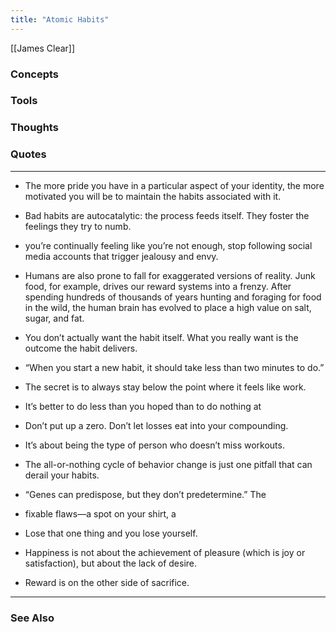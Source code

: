 ```yaml
---
title: "Atomic Habits"
---
```


[[James Clear]]

### Concepts

### Tools

### Thoughts

### Quotes
---

- The more pride you have in a particular aspect of your identity, the more motivated you will be to maintain the habits associated with it.

- Bad habits are autocatalytic: the process feeds itself. They foster the feelings they try to numb.

- you’re continually feeling like you’re not enough, stop following social media accounts that trigger jealousy and envy.

- Humans are also prone to fall for exaggerated versions of reality. Junk food, for example, drives our reward systems into a frenzy. After spending hundreds of thousands of years hunting and foraging for food in the wild, the human brain has evolved to place a high value on salt, sugar, and fat.

- You don’t actually want the habit itself. What you really want is the outcome the habit delivers.

- “When you start a new habit, it should take less than two minutes to do.”

- The secret is to always stay below the point where it feels like work.

- It’s better to do less than you hoped than to do nothing at

- Don’t put up a zero. Don’t let losses eat into your compounding.

- It’s about being the type of person who doesn’t miss workouts.

- The all-or-nothing cycle of behavior change is just one pitfall that can derail your habits.

- “Genes can predispose, but they don’t predetermine.” The

- fixable flaws—a spot on your shirt, a

- Lose that one thing and you lose yourself.

- Happiness is not about the achievement of pleasure (which is joy or satisfaction), but about the lack of desire.

- Reward is on the other side of sacrifice.


----
### See Also